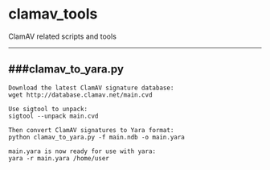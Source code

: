 # clamav_tools
ClamAV related scripts and tools

---
###clamav_to_yara.py
---
```
Download the latest ClamAV signature database:
wget http://database.clamav.net/main.cvd

Use sigtool to unpack:
sigtool --unpack main.cvd

Then convert ClamAV signatures to Yara format:
python clamav_to_yara.py -f main.ndb -o main.yara

main.yara is now ready for use with yara:
yara -r main.yara /home/user
```
